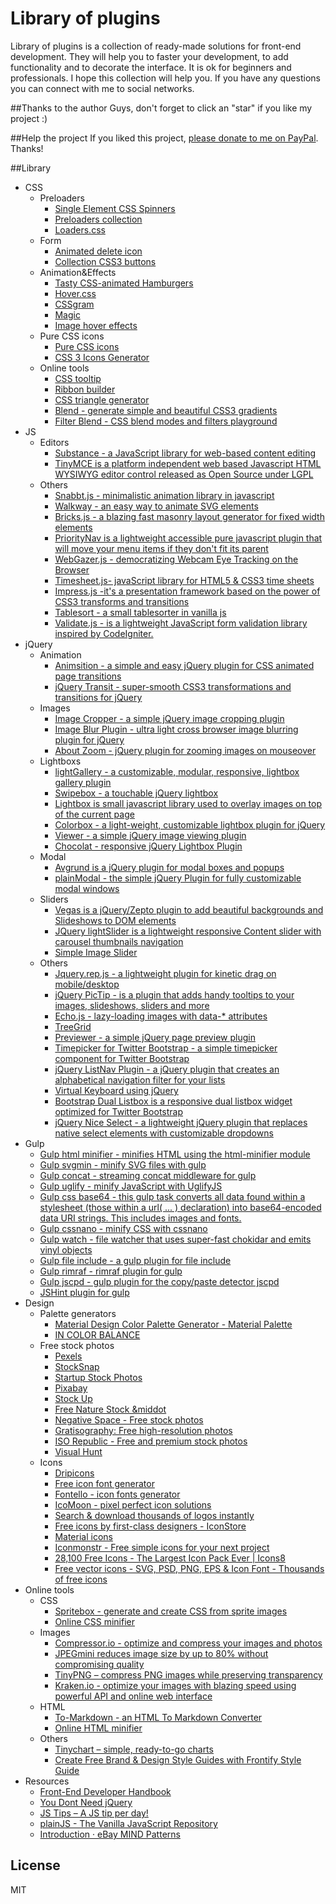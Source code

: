 # Library of plugins
Library of plugins is a collection of ready-made solutions for front-end development. They will help you to faster your development, to add functionality and to decorate the interface. It is ok for beginners and professionals. I hope this collection will help you. If you have any questions you can connect with me to social networks.

##Thanks to the author
Guys, don't forget to click an "star" if you like my project :)

##Help the project
If you liked this project, [please donate to me on PayPal](https://www.paypal.me/melnik909). Thanks!

##Library

*   CSS
    *   Preloaders
        *   [Single Element CSS Spinners](http://projects.lukehaas.me/css-loaders/)
        *   [Preloaders collection](http://codepen.io/collection/DVoQeA/)
        *   [Loaders.css](http://connoratherton.com/loaders)
    *   Form
        *   [Animated delete icon](http://codepen.io/yesilfasulye/pen/LmIlw)
        *   [Collection CSS3 buttons](http://codepen.io/Angelfire/pen/opdDt)
    *   Animation&Effects
        *   [Tasty CSS-animated Hamburgers](https://jonsuh.com/hamburgers/)
        *   [Hover.css](http://ianlunn.github.io/Hover/)
        *   [CSSgram](http://una.im/CSSgram/)
        *   [Magic](http://minimamente.com/example/magic_animations/)
        *   [Image hover effects](http://miketricking.github.io/dist/)
    *   Pure CSS icons	
        *   [Pure CSS icons](http://saeedalipoor.github.io/icono/)
        *   [CSS 3 Icons Generator](http://www.uiplayground.in/css3-icons/)
    *	Online tools
        *   [CSS tooltip](http://csstooltip.com)
        *   [Ribbon builder](http://livetools.uiparade.com/ribbon-builder.html)
        *   [CSS triangle generator](http://apps.eky.hk/css-triangle-generator/)
        *   [Blend - generate simple and beautiful CSS3 gradients](http://colinkeany.com/blend/)
        *   [Filter Blend - CSS blend modes and filters playground](http://ilyashubin.github.io/FilterBlend/)
*   JS
    *   Editors
        *   [Substance - a JavaScript library for web-based content editing](http://substance.io)
        *   [TinyMCE is a platform independent web based Javascript HTML WYSIWYG editor control released as Open Source under LGPL](https://www.tinymce.com/)
    *   Others
        *   [Snabbt.js - minimalistic animation library in javascript](http://daniel-lundin.github.io/snabbt.js)
        *   [Walkway - an easy way to animate SVG elements](https://connoratherton.com/walkway)
        *   [Bricks.js - a blazing fast masonry layout generator for fixed width elements](http://callmecavs.com/bricks.js/)
        *   [PriorityNav is a lightweight accessible pure javascript plugin that will move your menu items if they don't fit its parent](http://gijsroge.github.io/priority-nav.js/)
        *   [WebGazer.js - democratizing Webcam Eye Tracking on the Browser](http://webgazer.cs.brown.edu)
        *   [Timesheet.js- javaScript library for HTML5 & CSS3 time sheets](https://github.com/sbstjn/timesheet.js)
        *   [Impress.js -it's a presentation framework based on the power of CSS3 transforms and transitions](https://github.com/impress/impress.js)
        *   [Tablesort - a small tablesorter in vanilla js](https://github.com/tristen/tablesort)
        *   [Validate.js - is a lightweight JavaScript form validation library inspired by CodeIgniter.](https://github.com/rickharrison/validate.js)
*   jQuery
    *   Animation
        *   [Animsition - a simple and easy jQuery plugin for CSS animated page transitions](http://git.blivesta.com/animsition/)
        *   [jQuery Transit - super-smooth CSS3 transformations and transitions for jQuery](http://ricostacruz.com/jquery.transit/)
    *   Images
        *   [Image Cropper - a simple jQuery image cropping plugin](http://fengyuanchen.github.io/cropper/)
        *   [Image Blur Plugin - ultra light cross browser image blurring plugin for jQuery](http://msurguy.github.io/background-blur/)
        *   [About Zoom - jQuery plugin for zooming images on mouseover](http://www.jacklmoore.com/zoom/)
    *   Lightboxs
        *   [lightGallery - a customizable, modular, responsive, lightbox gallery plugin](http://sachinchoolur.github.io/lightGallery/)
        *   [Swipebox - a touchable jQuery lightbox](https://brutaldesign.github.io/swipebox/)
        *   [Lightbox is small javascript library used to overlay images on top of the current page](http://lokeshdhakar.com/projects/lightbox2/)
        *   [Colorbox - a light-weight, customizable lightbox plugin for jQuery](http://www.jacklmoore.com/colorbox/)
        *   [Viewer - a simple jQuery image viewing plugin](http://fengyuanchen.github.io/viewer/)
        *   [Chocolat - responsive jQuery Lightbox Plugin](http://chocolat.insipi.de)   
    *   Modal
        *   [Avgrund is a jQuery plugin for modal boxes and popups](http://labs.voronianski.com/jquery.avgrund.js/)
        *   [plainModal - the simple jQuery Plugin for fully customizable modal windows](http://anseki.github.io/jquery-plainmodal/)
    *   Sliders
        *   [Vegas is a jQuery/Zepto plugin to add beautiful backgrounds and Slideshows to DOM elements](http://vegas.jaysalvat.com/)
        *   [JQuery lightSlider is a lightweight responsive Content slider with carousel thumbnails navigation](http://sachinchoolur.github.io/lightslider/)
        *   [Simple Image Slider](http://kavyasukumar.com/apps/imgSlider/)
    *   Others
        *   [Jquery.rep.js - a lightweight plugin for kinetic drag on mobile/desktop](http://pep.briangonzalez.org/)
        *   [jQuery PicTip - is a plugin that adds handy tooltips to your images, slideshows, sliders and more](http://dfernandeza.github.io/pictip/)
        *   [Echo.js - lazy-loading images with data-* attributes](https://github.com/toddmotto/echo)
        *   [TreeGrid](http://maxazan.github.io/jquery-treegrid/)
        *   [Previewer - a simple jQuery page preview plugin](https://github.com/fengyuanchen/previewer)
        *   [Timepicker for Twitter Bootstrap - a simple timepicker component for Twitter Bootstrap](http://jdewit.github.io/bootstrap-timepicker/)
        *   [jQuery ListNav Plugin - a jQuery plugin that creates an alphabetical navigation filter for your lists](http://ericsteinborn.com/jquery-listnav/)
        *   [Virtual Keyboard using jQuery](http://mottie.github.io/Keyboard/)
        *   [Bootstrap Dual Listbox is a responsive dual listbox widget optimized for Twitter Bootstrap](http://www.virtuosoft.eu/code/bootstrap-duallistbox/)
        *   [jQuery Nice Select - a lightweight jQuery plugin that replaces native select elements with customizable dropdowns](http://hernansartorio.com/jquery-nice-select/)
*   Gulp
	*   [Gulp html minifier - minifies HTML using the html-minifier module](https://github.com/origin1tech/gulp-html-minifier)
	*   [Gulp svgmin - minify SVG files with gulp](https://github.com/ben-eb/gulp-svgmin)
	*   [Gulp concat - streaming concat middleware for gulp](https://github.com/contra/gulp-concat)
	*   [Gulp uglify - minify JavaScript with UglifyJS](https://github.com/terinjokes/gulp-uglify)
	*   [Gulp css base64 - this gulp task converts all data found within a stylesheet (those within a url( ... ) declaration) into base64-encoded data URI strings. This includes images and fonts.](https://github.com/zckrs/gulp-css-base64)
	*   [Gulp cssnano - minify CSS with cssnano](https://github.com/ben-eb/gulp-cssnano)
	*   [Gulp watch - file watcher that uses super-fast chokidar and emits vinyl objects](https://github.com/floatdrop/gulp-watch)
	*   [Gulp file include - a gulp plugin for file include](https://github.com/coderhaoxin/gulp-file-include)
	*   [Gulp rimraf - rimraf plugin for gulp](https://github.com/robrich/gulp-rimraf)
	*   [Gulp jscpd - gulp plugin for the copy/paste detector jscpd](https://github.com/yannickcr/gulp-jscpd)
	*   [JSHint plugin for gulp](https://github.com/spalger/gulp-jshint)
*   Design
 	*   Palette generators
		*   [Material Design Color Palette Generator - Material Palette](http://www.materialpalette.com/)
		*   [IN COLOR BALANCE](http://color.romanuke.com/)
	*   Free stock photos
		*   [Pexels](https://www.pexels.com)   
		*   [StockSnap](https://stocksnap.io)
		*   [Startup Stock Photos](http://startupstockphotos.com)
		*   [Pixabay](https://pixabay.com/en/)
		*   [Stock Up](http://www.sitebuilderreport.com/stock-up)
		*   [Free Nature Stock &middot](http://freenaturestock.com)
		*   [Negative Space - Free stock photos](http://negativespace.co)
		*   [Gratisography: Free high-resolution photos](http://gratisography.com)
		*   [ISO Republic - Free and premium stock photos](http://isorepublic.com)
		*   [Visual Hunt](https://visualhunt.com)   
	*   Icons
		*   [Dripicons](https://github.com/amitjakhu/dripicons) 
		*   [Free icon font generator](http://fontastic.me)
		*   [Fontello - icon fonts generator](http://fontello.com)
		*   [IcoMoon - pixel perfect icon solutions](https://icomoon.io)
		*   [Search & download thousands of logos instantly](http://instantlogosearch.com)
		*   [Free icons by first-class designers - IconStore](https://iconstore.co)
		*   [Material icons](https://design.google.com/icons/)
		*   [Iconmonstr - Free simple icons for your next project](http://iconmonstr.com)
		*   [28,100 Free Icons - The Largest Icon Pack Ever | Icons8](https://icons8.com)
		*   [Free vector icons - SVG, PSD, PNG, EPS & Icon Font - Thousands of free icons](http://www.flaticon.com)
*   Online tools
	*   CSS
		*   [Spritebox - generate and create CSS from sprite images](http://www.spritebox.net)
		*   [Online CSS minifier](http://cssshrink.com)
	*   Images
		*   [Compressor.io - optimize and compress your images and photos](https://compressor.io)
		*   [JPEGmini reduces image size by up to 80% without compromising quality](http://www.jpegmini.com)
		*   [TinyPNG – compress PNG images while preserving transparency](http://tinypng.com)
		*   [Kraken.io - optimize your images with blazing speed using powerful API and online web interface](https://kraken.io)
	*   HTML
		*   [To-Markdown - an HTML To Markdown Converter](https://domchristie.github.io/to-markdown/)
		*   [Online HTML minifier](http://www.willpeavy.com/minifier/)
	*   Others
		*   [Tinychart – simple, ready-to-go charts](http://tinychart.co)
		*   [Create Free Brand & Design Style Guides with Frontify Style Guide](https://frontify.com/styleguide)
*   Resources
	*   [Front-End Developer Handbook](https://frontendmasters.gitbooks.io/front-end-handbook/content/index.html)
	*   [You Dont Need jQuery](https://github.com/oneuijs/You-Dont-Need-jQuery)
	*   [JS Tips – A JS tip per day!](http://www.jstips.co)
	*   [plainJS - The Vanilla JavaScript Repository](https://plainjs.com)
	*   [Introduction · eBay MIND Patterns](https://ebay.gitbooks.io/mindpatterns/content/)

## License
MIT


